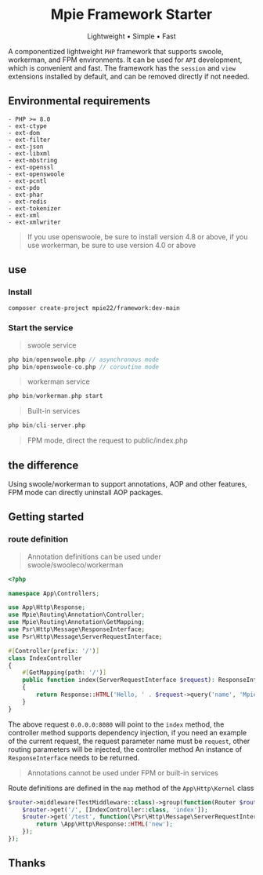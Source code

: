 <h1 align="center">
Mpie Framework Starter
</h1>

<p align="center">Lightweight • Simple • Fast</p>

A componentized lightweight `PHP` framework that supports swoole, workerman, and FPM environments. It can be used for `API` development, which is convenient and fast. The framework has the `session` and `view` extensions installed by default, and can be removed directly if not needed.

## Environmental requirements

```
- PHP >= 8.0
- ext-ctype
- ext-dom
- ext-filter
- ext-json
- ext-libxml
- ext-mbstring
- ext-openssl
- ext-openswoole
- ext-pcntl
- ext-pdo
- ext-phar
- ext-redis
- ext-tokenizer
- ext-xml
- ext-xmlwriter
```

> If you use openswoole, be sure to install version 4.8 or above, if you use workerman, be sure to use version 4.0 or above

## use

### Install

```shell
composer create-project mpie22/framework:dev-main
```

### Start the service

> swoole service

```php
php bin/openswoole.php // asynchronous mode
php bin/openswoole-co.php // coroutine mode
```

> workerman service

```php
php bin/workerman.php start
```

> Built-in services

```php
php bin/cli-server.php
```

> FPM mode, direct the request to public/index.php

## the difference

Using swoole/workerman to support annotations, AOP and other features, FPM mode can directly uninstall AOP packages.

## Getting started

### route definition

> Annotation definitions can be used under swoole/swooleco/workerman

```php
<?php

namespace App\Controllers;

use App\Http\Response;
use Mpie\Routing\Annotation\Controller;
use Mpie\Routing\Annotation\GetMapping;
use Psr\Http\Message\ResponseInterface;
use Psr\Http\Message\ServerRequestInterface;

#[Controller(prefix: '/')]
class IndexController
{
    #[GetMapping(path: '/')]
    public function index(ServerRequestInterface $request): ResponseInterface
    {
        return Response::HTML('Hello, ' . $request->query('name', 'MpiePHP!'));
    }
}

```

The above request `0.0.0.0:8080` will point to the `index` method, the controller method supports dependency injection, if you need an example of the current request, the request parameter name must be `request`, other routing parameters will be injected, the controller method An instance of `ResponseInterface` needs to be returned.

> Annotations cannot be used under FPM or built-in services

Route definitions are defined in the `map` method of the `App\Http\Kernel` class

```php
$router->middleware(TestMiddleware::class)->group(function(Router $router) {
    $router->get('/', [IndexController::class, 'index']);
    $router->get('/test', function(\Psr\Http\Message\ServerRequestInterface $request) {
        return \App\Http\Response::HTML('new');
    });
});
```

## Thanks